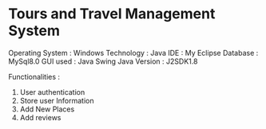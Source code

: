 # Tours and Travel Management System
Operating System : Windows
Technology : Java
IDE : My Eclipse
Database : MySql8.0
GUI used : Java Swing
Java Version : J2SDK1.8

Functionalities :
1. User authentication
2. Store user Information
3. Add New Places
4. Add reviews
